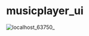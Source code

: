 # musicplayer_ui

![localhost_63750_](https://user-images.githubusercontent.com/108115666/211482236-8237c140-7496-45b1-9fe4-a153acc3938e.png)
